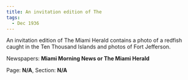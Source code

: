 ```yaml
---  
title: An invitation edition of The  
tags:  
  - Dec 1936  
---  
```

  
An invitation edition of The Miami Herald contains a photo of a redfish caught in the Ten Thousand Islands and photos of Fort Jefferson.  
  
Newspapers: **Miami Morning News or The Miami Herald**  
  
Page: **N/A**, Section: **N/A** 
